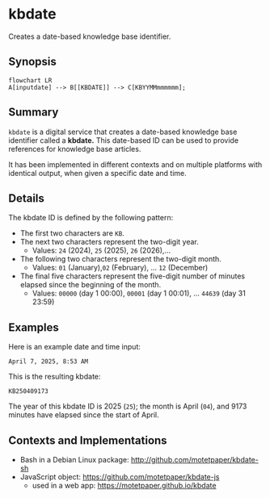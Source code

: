 # kbdate

Creates a date-based knowledge base identifier.

## Synopsis


```mermaid
flowchart LR
A[inputdate] --> B[[KBDATE]] --> C[KBYYMMmmmmmm];
```

## Summary

`kbdate` is a digital service that creates a date-based knowledge base identifier called a **kbdate.** This date-based ID can be used to provide references for knowledge base articles. 

It has been implemented in different contexts and on multiple platforms with identical output, when given a specific date and time.


## Details

The kbdate ID is defined by the following pattern:

  * The first two characters are `KB`.
  * The next two characters represent the two-digit year.
    * Values: `24` (2024), `25` (2025), `26` (2026),...
  * The following two characters represent the two-digit month. 
    * Values: `01` (January),`02` (February), ... `12` (December)
  * The final five characters represent the five-digit number of minutes elapsed since the beginning of the month.
    * Values: `00000` (day 1 00:00), `00001` (day 1 00:01), ... `44639` (day 31 23:59)


## Examples

Here is an example date and time input:

`April 7, 2025, 8:53 AM`

This is the resulting kbdate:

`KB250409173`

The year of this kbdate ID is 2025 (`25`); the month is April (`04`), and 9173 minutes have elapsed since the start of April.


## Contexts and Implementations

  + Bash in a Debian Linux package: http://github.com/motetpaper/kbdate-sh
  + JavaScript object: https://github.com/motetpaper/kbdate-js
    + used in a web app: https://motetpaper.github.io/kbdate

